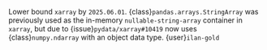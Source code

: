 Lower bound `xarray` by `2025.06.01`.  {class}`pandas.arrays.StringArray` was previously used as the in-memory `nullable-string-array` container in `xarray`, but due to {issue}`pydata/xarray#10419` now uses {class}`numpy.ndarray` with an object data type.  {user}`ilan-gold`
